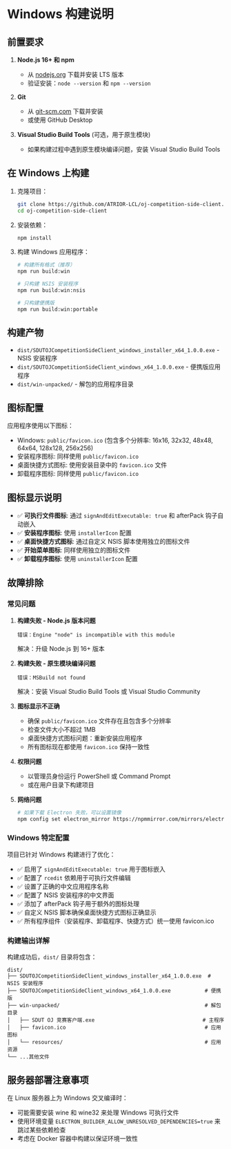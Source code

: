 # Windows 构建说明

## 前置要求

1. **Node.js 16+ 和 npm**
   - 从 [nodejs.org](https://nodejs.org/) 下载并安装 LTS 版本
   - 验证安装：`node --version` 和 `npm --version`

2. **Git**
   - 从 [git-scm.com](https://git-scm.com/) 下载并安装
   - 或使用 GitHub Desktop

3. **Visual Studio Build Tools** (可选，用于原生模块)
   - 如果构建过程中遇到原生模块编译问题，安装 Visual Studio Build Tools

## 在 Windows 上构建

1. 克隆项目：
   ```bash
   git clone https://github.com/ATRIOR-LCL/oj-competition-side-client.git
   cd oj-competition-side-client
   ```

2. 安装依赖：
   ```bash
   npm install
   ```

3. 构建 Windows 应用程序：
   ```bash
   # 构建所有格式（推荐）
   npm run build:win
   
   # 只构建 NSIS 安装程序
   npm run build:win:nsis
   
   # 只构建便携版
   npm run build:win:portable
   ```

## 构建产物

- `dist/SDUTOJCompetitionSideClient_windows_installer_x64_1.0.0.exe` - NSIS 安装程序
- `dist/SDUTOJCompetitionSideClient_windows_x64_1.0.0.exe` - 便携版应用程序
- `dist/win-unpacked/` - 解包的应用程序目录

## 图标配置

应用程序使用以下图标：
- Windows: `public/favicon.ico` (包含多个分辨率: 16x16, 32x32, 48x48, 64x64, 128x128, 256x256)
- 安装程序图标: 同样使用 `public/favicon.ico`
- 桌面快捷方式图标: 使用安装目录中的 `favicon.ico` 文件
- 卸载程序图标: 同样使用 `public/favicon.ico`

## 图标显示说明

- ✅ **可执行文件图标**: 通过 `signAndEditExecutable: true` 和 afterPack 钩子自动嵌入
- ✅ **安装程序图标**: 使用 `installerIcon` 配置
- ✅ **桌面快捷方式图标**: 通过自定义 NSIS 脚本使用独立的图标文件
- ✅ **开始菜单图标**: 同样使用独立的图标文件
- ✅ **卸载程序图标**: 使用 `uninstallerIcon` 配置

## 故障排除

### 常见问题

1. **构建失败 - Node.js 版本问题**
   ```
   错误：Engine "node" is incompatible with this module
   ```
   解决：升级 Node.js 到 16+ 版本

2. **构建失败 - 原生模块编译问题**
   ```
   错误：MSBuild not found
   ```
   解决：安装 Visual Studio Build Tools 或 Visual Studio Community

3. **图标显示不正确**
   - 确保 `public/favicon.ico` 文件存在且包含多个分辨率
   - 检查文件大小不超过 1MB
   - 桌面快捷方式图标问题：重新安装应用程序
   - 所有图标现在都使用 `favicon.ico` 保持一致性

4. **权限问题**
   - 以管理员身份运行 PowerShell 或 Command Prompt
   - 或在用户目录下构建项目

5. **网络问题**
   ```bash
   # 如果下载 Electron 失败，可以设置镜像
   npm config set electron_mirror https://npmmirror.com/mirrors/electron/
   ```

### Windows 特定配置

项目已针对 Windows 构建进行了优化：

- ✅ 启用了 `signAndEditExecutable: true` 用于图标嵌入
- ✅ 配置了 `rcedit` 依赖用于可执行文件编辑
- ✅ 设置了正确的中文应用程序名称
- ✅ 配置了 NSIS 安装程序的中文界面
- ✅ 添加了 afterPack 钩子用于额外的图标处理
- ✅ 自定义 NSIS 脚本确保桌面快捷方式图标正确显示
- ✅ 所有程序组件（安装程序、卸载程序、快捷方式）统一使用 favicon.ico

### 构建输出详解

构建成功后，`dist/` 目录将包含：

```
dist/
├── SDUTOJCompetitionSideClient_windows_installer_x64_1.0.0.exe  # NSIS 安装程序
├── SDUTOJCompetitionSideClient_windows_x64_1.0.0.exe           # 便携版
├── win-unpacked/                                               # 解包目录
│   ├── SDUT OJ 竞赛客户端.exe                                   # 主程序
│   ├── favicon.ico                                             # 应用图标
│   └── resources/                                              # 应用资源
└── ...其他文件
```

## 服务器部署注意事项

在 Linux 服务器上为 Windows 交叉编译时：
- 可能需要安装 wine 和 wine32 来处理 Windows 可执行文件
- 使用环境变量 `ELECTRON_BUILDER_ALLOW_UNRESOLVED_DEPENDENCIES=true` 来跳过某些依赖检查
- 考虑在 Docker 容器中构建以保证环境一致性
